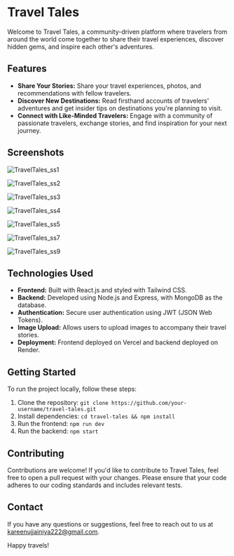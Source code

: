 # Travel Tales

Welcome to Travel Tales, a community-driven platform where travelers from around the world come together to share their travel experiences, discover hidden gems, and inspire each other's adventures.

## Features
- **Share Your Stories:** Share your travel experiences, photos, and recommendations with fellow travelers.
- **Discover New Destinations:** Read firsthand accounts of travelers' adventures and get insider tips on destinations you're planning to visit.
- **Connect with Like-Minded Travelers:** Engage with a community of passionate travelers, exchange stories, and find inspiration for your next journey.

## Screenshots

![TravelTales_ss1](https://github.com/Kareen12/Travel-Tales/assets/105985059/f906de03-3753-4460-95a1-005e9d667cc8) 


![TravelTales_ss2](https://github.com/Kareen12/Travel-Tales/assets/105985059/97c2c36b-ee0b-4f2c-ac09-cd495106f4ee)


![TravelTales_ss3](https://github.com/Kareen12/Travel-Tales/assets/105985059/2ae48a21-c295-4d6b-9994-64dd77ffd319)


![TravelTales_ss4](https://github.com/Kareen12/Travel-Tales/assets/105985059/3f6073dd-8566-40fc-a537-9f39fc9d6e84)


![TravelTales_ss5](https://github.com/Kareen12/Travel-Tales/assets/105985059/3d56d388-142c-4a11-bae8-7a7d6d426244)


![TravelTales_ss7](https://github.com/Kareen12/Travel-Tales/assets/105985059/fb41867e-6e9c-445c-8673-47f522b495da)


![TravelTales_ss9](https://github.com/Kareen12/Travel-Tales/assets/105985059/0b6fe8b9-5fd7-4800-9c91-f16a373a2266)


## Technologies Used
- **Frontend:** Built with React.js and styled with Tailwind CSS.
- **Backend:** Developed using Node.js and Express, with MongoDB as the database.
- **Authentication:** Secure user authentication using JWT (JSON Web Tokens).
- **Image Upload:** Allows users to upload images to accompany their travel stories.
- **Deployment:** Frontend deployed on Vercel and backend deployed on Render.

## Getting Started
To run the project locally, follow these steps:
1. Clone the repository: `git clone https://github.com/your-username/travel-tales.git`
2. Install dependencies: `cd travel-tales && npm install`
3. Run the frontend: `npm run dev`
4. Run the backend: `npm start`

## Contributing
Contributions are welcome! If you'd like to contribute to Travel Tales, feel free to open a pull request with your changes. Please ensure that your code adheres to our coding standards and includes relevant tests.

## Contact
If you have any questions or suggestions, feel free to reach out to us at [kareenujjainiya222@gmail.com](mailto:kareenujjainiya222@gmail.com).

Happy travels!
